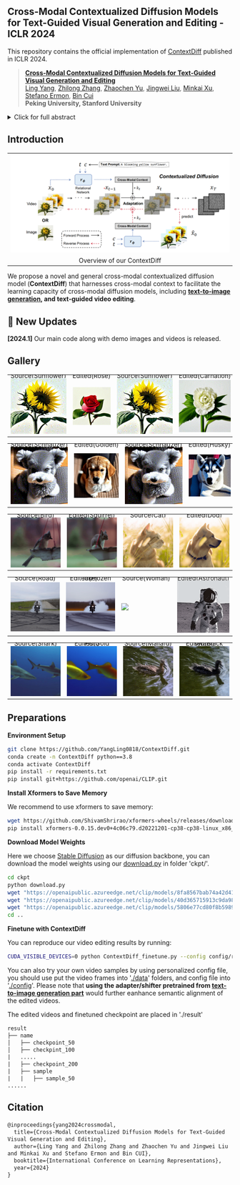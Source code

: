 ## Cross-Modal Contextualized Diffusion Models for Text-Guided Visual Generation and Editing - ICLR 2024

This repository contains the official implementation of  [ContextDiff](https://openreview.net/forum?id=nFMS6wF2xq) published in ICLR 2024.

>[**Cross-Modal Contextualized Diffusion Models for Text-Guided Visual Generation and Editing**](https://openreview.net/forum?id=nFMS6wF2xq)    
>[Ling Yang](https://yangling0818.github.io/), 
>[Zhilong Zhang](),
>[Zhaochen Yu](https://github.com/BitCodingWalkin), 
>[Jingwei Liu](),
>[Minkai Xu](https://minkaixu.com/),
>[Stefano Ermon](https://cs.stanford.edu/~ermon/), 
>[Bin Cui](https://cuibinpku.github.io/) 
<br>**Peking University, Stanford University**<br>

<details>
    <summary>Click for full abstract</summary>
    Conditional diffusion models have exhibited superior performance in high-fidelity
text-guided visual generation and editing. Nevertheless, prevailing text-guided visual diffusion models primarily focus on incorporating text-visual relationships
exclusively into the reverse process, often disregarding their relevance in the forward process. This inconsistency between forward and reverse processes may
limit the precise conveyance of textual semantics in visual synthesis results. To
address this issue, we propose a novel and general contextualized diffusion model
(ContextDiff) by incorporating the cross-modal context encompassing interactions and alignments between text condition and visual sample into forward and
reverse processes. We propagate this context to all timesteps in the two processes
to adapt their trajectories, thereby facilitating cross-modal conditional modeling.
We generalize our contextualized diffusion to both DDPMs and DDIMs with theoretical derivations, and demonstrate the effectiveness of our model in evaluations
with two challenging tasks: text-to-image generation, and text-to-video editing.
In each task, our ContextDiff achieves new state-of-the-art performance, significantly enhancing the semantic alignment between text condition and generated
samples, as evidenced by quantitative and qualitative evaluations.
</details>

## Introduction

<table class="center">
    <tr>
    <td width=100% style="border: none"><img src="figs/Illustration.png" style="width:100%"></td>
    </tr>
    <tr>
    <td width="100%" style="border: none; text-align: center; word-wrap: break-word">Overview of our ContextDiff
</td>
  </tr>
</table>

We propose a novel and general cross-modal contextualized diffusion model (**ContextDiff**) that harnesses cross-modal context to facilitate the learning capacity of cross-modal diffusion models, including **[text-to-image generation](./ContextDiff_image), and text-guided video editing**.

## 🚩 New Updates 

**[2024.1]** Our main code along with demo images and videos is released.

## Gallery

<table class="center">
        <tr style="line-height: 0">
    <td width=25% style="border: none; text-align: center">Source(Sunflower)</td>
    <td width=25% style="border: none; text-align: center">Edited(Rose)</td>
    <td width=25% style="border: none; text-align: center">Source(Sunflower)</td>
    <td width=25% style="border: none; text-align: center">Edited(Carnation)</td>
    </tr>
    <tr>
    <td width=25% style="border: none"><img src="figs/demo/sunflower.gif" style="width:100%"></td>
    <td width=25% style="border: none"><img src="figs/demo/rose.gif" style="width:100%"></td>
    <td width=25% style="border: none"><img src="figs/demo/sunflower.gif" style="width:100%"></td>
    <td width=25% style="border: none"><img src="figs/demo/carnation.gif" style="width:100%"></td>
    </tr>
</table>

<table class="center">
        <tr style="line-height: 0">
    <td width=25% style="border: none; text-align: center">Source(Schnauzer)</td>
    <td width=25% style="border: none; text-align: center">Edited(Golden)</td>
    <td width=25% style="border: none; text-align: center">Source(Schnauzer)</td>
    <td width=25% style="border: none; text-align: center">Edited(Husky)</td>
    </tr>
    <tr>
    <td width=25% style="border: none"><img src="figs/demo/dog.gif" style="width:100%"></td>
    <td width=25% style="border: none"><img src="figs/demo/golden.gif" style="width:100%"></td>
    <td width=25% style="border: none"><img src="figs/demo/dog.gif" style="width:100%"></td>
    <td width=25% style="border: none"><img src="figs/demo/husky.gif" style="width:100%"></td>
    </tr>
</table>
<table class="center">
        <tr style="line-height: 0">
    <td width=25% style="border: none; text-align: center">Source(Bird)</td>
    <td width=25% style="border: none; text-align: center">Edited(Squirrel)</td>
    <td width=25% style="border: none; text-align: center">Source(Cat)</td>
    <td width=25% style="border: none; text-align: center">Edited(Dog)</td>
    </tr>
    <tr>
    <td width=25% style="border: none"><img src="figs/demo/bird.gif" style="width:100%"></td>
    <td width=25% style="border: none"><img src="figs/demo/squirrel.gif" style="width:100%"></td>
    <td width=25% style="border: none"><img src="figs/demo/cat.gif" style="width:100%"></td>
    <td width=25% style="border: none"><img src="figs/demo/yellowdog.gif" style="width:100%"></td>
    </tr>
</table>

<table class="center">
        <tr style="line-height: 0">
    <td width=25% style="border: none; text-align: center">Source(Road)</td>
    <td width=25% style="border: none; text-align: center">Edited(Frozen lake)</td>
    <td width=25% style="border: none; text-align: center">Source(Woman)</td>
    <td width=25% style="border: none; text-align: center">Edited(Astronaut)</td>
    </tr>
    <tr>
    <td width=25% style="border: none"><img src="figs/demo/motor.gif" style="width:100%"></td>
    <td width=25% style="border: none"><img src="figs/demo/ice.gif" style="width:100%"></td>
    <td width=25% style="border: none"><img src="figs/demo/woman.gif" style="width:100%"></td>
    <td width=25% style="border: none"><img src="figs/demo/astronaut.gif" style="width:100%"></td>
    </tr>
</table>

<table class="center">
        <tr style="line-height: 0">
    <td width=25% style="border: none; text-align: center">Source(Shark)</td>
    <td width=25% style="border: none; text-align: center">Edited(Gold Fish)</td>
    <td width=25% style="border: none; text-align: center">Source(Mallard)</td>
    <td width=25% style="border: none; text-align: center">Edited(Black swam)</td>
    </tr>
    <tr>
    <td width=25% style="border: none"><img src="figs/demo/shark.gif" style="width:100%"></td>
    <td width=25% style="border: none"><img src="figs/demo/goldfish.gif" style="width:100%"></td>
    <td width=25% style="border: none"><img src="figs/demo/duck.gif" style="width:100%"></td>
    <td width=25% style="border: none"><img src="figs/demo/blackswan.gif" style="width:100%"></td>
    </tr>
</table>

## Preparations

**Environment Setup**

```bash
git clone https://github.com/YangLing0818/ContextDiff.git
conda create -n ContextDiff python==3.8
conda activate ContextDiff
pip install -r requirements.txt
pip install git+https://github.com/openai/CLIP.git
```

**Install Xformers to Save Memory**

We recommend to use xformers to save memory:

```bash
wget https://github.com/ShivamShrirao/xformers-wheels/releases/download/4c06c79/xformers-0.0.15.dev0+4c06c79.d20221201-cp38-cp38-linux_x86_64.whl
pip install xformers-0.0.15.dev0+4c06c79.d20221201-cp38-cp38-linux_x86_64.whl
```

**Download Model Weights**

Here we choose [Stable Diffusion](https://arxiv.org/abs/2112.10752) as our diffusion backbone, you can download the model weights using our [download.py](ckpt/download.py) in folder 'ckpt/'. 

```bash
cd ckpt
python download.py 
wget "https://openaipublic.azureedge.net/clip/models/8fa8567bab74a42d41c5915025a8e4538c3bdbe8804a470a72f30b0d94fab599/RN101.pt"
wget "https://openaipublic.azureedge.net/clip/models/40d365715913c9da98579312b702a82c18be219cc2a73407c4526f58eba950af/ViT-B-32.pt"
wget "https://openaipublic.azureedge.net/clip/models/5806e77cd80f8b59890b7e101eabd078d9fb84e6937f9e85e4ecb61988df416f/ViT-B-16.pt"
cd ..
```

**Finetune with ContextDiff**

You can reproduce our video editing results by running:

```bash
CUDA_VISIBLE_DEVICES=0 python ContextDiff_finetune.py --config config/rose.yaml
```

You can also try your own video samples by using personalized config file, you should use put the video frames into '[./data](./data)' folders, and config file into '[./config](./config)'. Please note that **using the adapter/shifter pretrained from [text-to-image generation part](./ContextDiff_image)** would further eanhance semantic alignment of the edited videos.

The edited videos and finetuned checkpoint are placed in './result'

```
result
├── name
│   ├── checkpoint_50
│   ├── checkpint_100
|   .....
|   ├── checkpoint_200 
|   ├── sample
|   |   ├── sample_50
......
```



## Citation
```
@inproceedings{yang2024crossmodal,
  title={Cross-Modal Contextualized Diffusion Models for Text-Guided Visual Generation and Editing},
  author={Ling Yang and Zhilong Zhang and Zhaochen Yu and Jingwei Liu and Minkai Xu and Stefano Ermon and Bin CUI},
  booktitle={International Conference on Learning Representations},
  year={2024}
}
```

